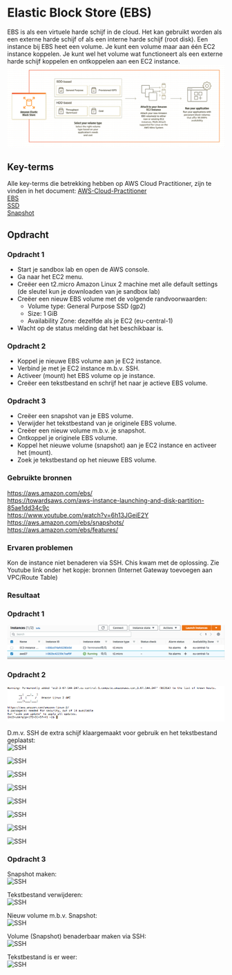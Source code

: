 # Elastic Block Store (EBS)
EBS is als een virtuele harde schijf in de cloud. Het kan gebruikt worden als een externe harde schijf of als een interne harde schijf (root disk). Een instance bij EBS heet een volume. Je kunt een volume maar aan één EC2 instance koppelen. Je kunt wel het volume wat functioneert als een externe harde schijf koppelen en ontkoppelen aan een EC2 instance.  
![EBS](../00_includes/AWS-07a.png)

## Key-terms
Alle key-terms die betrekking hebben op AWS Cloud Practitioner, zijn te vinden in het document: [AWS-Cloud-Practitioner](../beschrijvingen/aws-cloud-practitioner.md)  
[EBS](../beschrijvingen/aws-cloud-practitioner.md#EBS)  
[SSD](../beschrijvingen/aws-cloud-practitioner.md#SSD)  
[Snapshot](../beschrijvingen/aws-cloud-practitioner.md#Snapshot)  


## Opdracht
### Opdracht 1
- Start je sandbox lab en open de AWS console.
- Ga naar het EC2 menu.
- Creëer een t2.micro Amazon Linux 2 machine met alle default settings (de sleutel kun je downloaden van je sandbox lab)
- Creëer een nieuw EBS volume met de volgende randvoorwaarden:
    - Volume type: General Purpose SSD (gp2)
    - Size: 1 GiB
    - Availability Zone: dezelfde als je EC2 (eu-central-1)
- Wacht op de status melding dat het beschikbaar is.

### Opdracht 2
- Koppel je nieuwe EBS volume aan je EC2 instance.
- Verbind je met je EC2 instance m.b.v. SSH.
- Activeer (mount) het EBS volume op je instance.
- Creëer een tekstbestand en schrijf het naar je actieve EBS volume.

### Opdracht 3
- Creëer een snapshot van je EBS volume.
- Verwijder het tekstbestand van je originele EBS volume.
- Creëer een nieuw volume m.b.v. je snapshot.
- Ontkoppel je originele EBS volume.
- Koppel het nieuwe volume (snapshot) aan je EC2 instance en activeer het (mount).
- Zoek je tekstbestand op het nieuwe EBS volume.

### Gebruikte bronnen
https://aws.amazon.com/ebs/  
https://towardsaws.com/aws-instance-launching-and-disk-partition-85ae1dd34c9c  
https://www.youtube.com/watch?v=6h13JGeiE2Y  
https://aws.amazon.com/ebs/snapshots/  
https://aws.amazon.com/ebs/features/  

### Ervaren problemen
Kon de instance niet benaderen via SSH. Chis kwam met de oplossing. Zie Youtube link onder het kopje: bronnen (Internet Gateway toevoegen aan VPC/Route Table)  

### Resultaat
### Opdracht 1
![EC2](../00_includes/AWS-07b.png)  

### Opdracht 2
![EC2Shell](../00_includes/AWS-07c.png)  

D.m.v. SSH de extra schijf klaargemaakt voor gebruik en het tekstbestand geplaatst:  
![SSH](../00_inlcudes/AWS-07d.png)

![SSH](../00_inlcudes/AWS-07e.png)

![SSH](../00_inlcudes/AWS-07f.png)

![SSH](../00_inlcudes/AWS-07g.png)

![SSH](../00_inlcudes/AWS-07h.png)

![SSH](../00_inlcudes/AWS-07i.png)

![SSH](../00_inlcudes/AWS-07j.png)

![SSH](../00_inlcudes/AWS-07k.png)

### Opdracht 3
Snapshot maken:  
![SSH](../00_inlcudes/AWS-07l.png)

Tekstbestand verwijderen:  
![SSH](../00_inlcudes/AWS-07m.png)

Nieuw volume m.b.v. Snapshot:  
![SSH](../00_inlcudes/AWS-07n.png)

Volume (Snapshot) benaderbaar maken via SSH:  
![SSH](../00_inlcudes/AWS-07o.png)

Tekstbestand is er weer:  
![SSH](../00_inlcudes/AWS-07p.png)